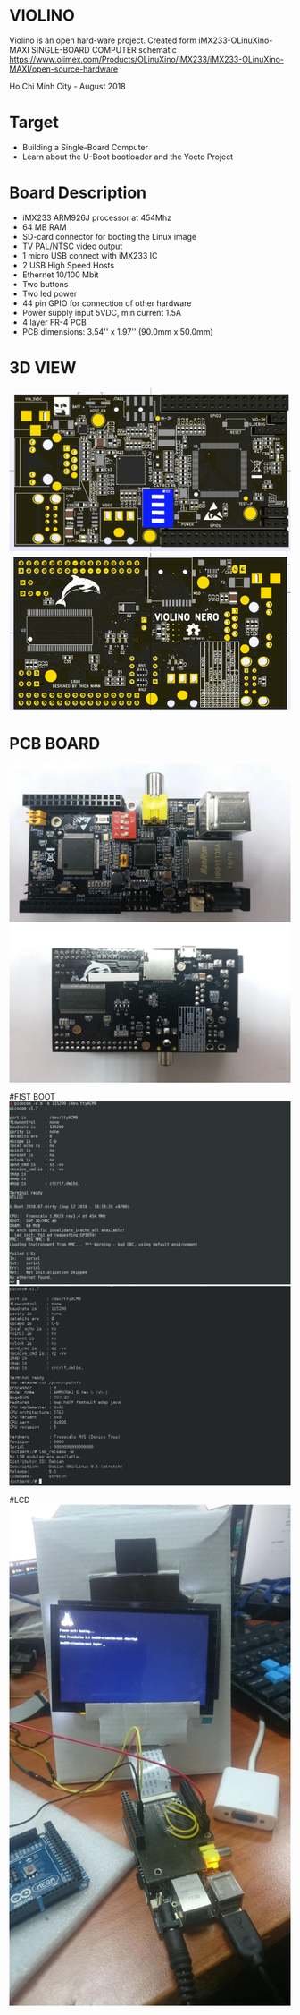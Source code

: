 # VIOLINO
Violino is an open hard-ware project. Created form iMX233-OLinuXino-MAXI SINGLE-BOARD COMPUTER schematic
https://www.olimex.com/Products/OLinuXino/iMX233/iMX233-OLinuXino-MAXI/open-source-hardware

Ho Chi Minh City - August 2018
# Target
* Building a Single-Board Computer
* Learn about the U-Boot bootloader and the Yocto Project
# Board Description

* iMX233 ARM926J processor at 454Mhz
* 64 MB RAM
* SD-card connector for booting the Linux image
* TV PAL/NTSC video output
* 1 micro USB connect with iMX233 IC
* 2 USB High Speed Hosts
* Ethernet 10/100 Mbit
* Two buttons
* Two led power
* 44 pin GPIO for connection of other hardware
* Power supply input 5VDC, min current 1.5A
* 4 layer FR-4 PCB
* PCB dimensions: 3.54'' x 1.97'' (90.0mm x 50.0mm)


# 3D VIEW
![Front view](/doc/3dview-top.png)
![Back view](/doc/3dview-bottom.png)

# PCB BOARD
![Front view](/doc/top.jpg)
![Back view](/doc/bottom.jpg)

#FIST BOOT
![Front view](/doc/uboot-imx233.png)
![Back view](/doc/debian.png)

#LCD
![Front view](/doc/kernal.JPG)


